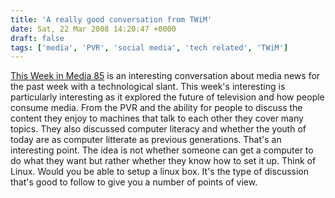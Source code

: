 ```yaml
---
title: 'A really good conversation from TWiM'
date: Sat, 22 Mar 2008 14:20:47 +0000
draft: false
tags: ['media', 'PVR', 'social media', 'tech related', 'TWiM']
---
```


[This Week in Media 85](http://www.pixelcorps.tv/twim85) is an interesting conversation about media news for the past week with a technological slant. This week's interesting is particularly interesting as it explored the future of television and how people consume media. From the PVR and the ability for people to discuss the content they enjoy to machines that talk to each other they cover many topics. They also discussed computer literacy and whether the youth of today are as computer litterate as previous generations. That's an interesting point. The idea is not whether someone can get a computer to do what they want but rather whether they know how to set it up. Think of Linux. Would you be able to setup a linux box. It's the type of discussion that's good to follow to give you a number of points of view.
